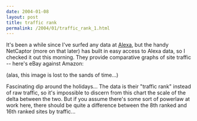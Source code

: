 ```yaml
---
date: 2004-01-08
layout: post
title: traffic rank
permalink: /2004/01/traffic_rank_1.html
---
```


It's been a while since I've surfed any data at [Alexa](http://www.alexa.com/), but the handy NetCaptor (more on that later) has built in easy access to Alexa data, so I checked it out this morning. They provide comparative graphs of site traffic -- here's eBay against Amazon:

(alas, this image is lost to the sands of time...)

Fascinating dip around the holidays... The data is their "traffic rank" instead of raw traffic, so it's impossible to discern from this chart the scale of the delta between the two. But if you assume there's some sort of powerlaw at work here, there should be quite a difference between the 8th ranked and 16th ranked sites by traffic...
